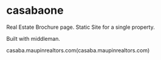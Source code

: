 # casabaone
Real Estate Brochure page. Static Site for a single property.

Built with middleman.

casaba.maupinrealtors.com(casaba.maupinrealtors.com)
